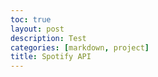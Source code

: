```yaml
---
toc: true
layout: post
description: Test
categories: [markdown, project]
title: Spotify API
---
```


<html>
<head>
  <title>Spotify Top Songs</title>
  <style>
    .data-table {
      border-collapse: collapse;
      width: 100%;
    }
    .data-table th,
    .data-table td {
      border: 1px solid black;
      padding: 8px;
      text-align: left;
    }
  </style>
</head>
<body>
  <div id="table-container"></div>

  <script>
    const url = 'https://spotify-scraper.p.rapidapi.com/v1/chart/tracks/top';
    const options = {
    method: 'GET',
    headers: {
        'X-RapidAPI-Key': '4abcb54450msh7468dfd72294e89p18fbaajsn6d4200063b39',
        'X-RapidAPI-Host': 'spotify-scraper.p.rapidapi.com'
    }
    };

    const tableContainer = document.getElementById('table-container'); // Assuming there's a <div> with id 'table-container' in your HTML

    async function fetchAndDisplayData() {
    try {
        const response = await fetch(url, options);
        const data = await response.json();

        const table = document.createElement('table');
        table.classList.add('data-table');

        // Create table headers
        const headers = Object.keys(data[0]);
        const headerRow = document.createElement('tr');
        headers.forEach(headerText => {
            const headerCell = document.createElement('th');
            headerCell.textContent = headerText;
            headerRow.appendChild(headerCell);
        });
    table.appendChild(headerRow);

    // Populate table rows with data
    data.forEach(item => {
      const row = document.createElement('tr');
      headers.forEach(header => {
        const cell = document.createElement('td');
        cell.textContent = item[header];
        row.appendChild(cell);
      });
      table.appendChild(row);
    });

    tableContainer.innerHTML = ''; // Clear previous content
    tableContainer.appendChild(table);
  } catch (error) {
    console.error(error);
  }
}

fetchAndDisplayData();

  </script>
</body>
</html>
